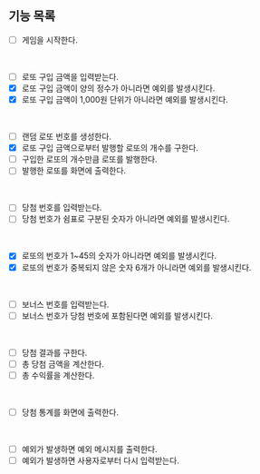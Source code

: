 ## 기능 목록
- [ ] 게임을 시작한다.
<br>

- [ ] 로또 구입 금액을 입력받는다.
- [x] 로또 구입 금액이 양의 정수가 아니라면 예외를 발생시킨다.
- [x] 로또 구입 금액이 1,000원 단위가 아니라면 예외를 발생시킨다.
<br>

- [ ] 랜덤 로또 번호를 생성한다.
- [x] 로또 구입 금액으로부터 발행할 로또의 개수를 구한다.
- [ ] 구입한 로또의 개수만큼 로또를 발행한다.
- [ ] 발행한 로또를 화면에 출력한다.
<br>

- [ ] 당첨 번호를 입력받는다.
- [ ] 당첨 번호가 쉼표로 구분된 숫자가 아니라면 예외를 발생시킨다.
<br>

- [x] 로또의 번호가 1~45의 숫자가 아니라면 예외를 발생시킨다.
- [x] 로또의 번호가 중복되지 않은 숫자 6개가 아니라면 예외를 발생시킨다.
<br>

- [ ] 보너스 번호를 입력받는다.
- [ ] 보너스 번호가 당첨 번호에 포함된다면 예외를 발생시킨다.
<br>

- [ ] 당첨 결과를 구한다.
- [ ] 총 당첨 금액을 계산한다.
- [ ] 총 수익률을 계산한다.
<br>

- [ ] 당첨 통계를 화면에 출력한다.
<br>

- [ ] 예외가 발생하면 예외 메시지를 출력한다.
- [ ] 예외가 발생하면 사용자로부터 다시 입력받는다.
